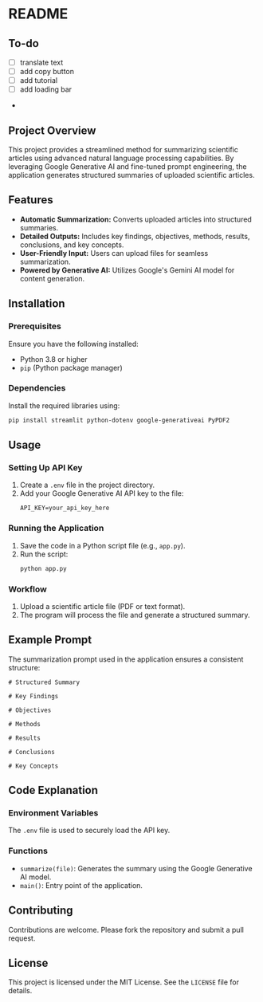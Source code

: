 # README

## To-do

- [ ] translate text
- [ ] add copy button
- [ ] add tutorial
- [ ] add loading bar
- 
## Project Overview

This project provides a streamlined method for summarizing scientific articles using advanced natural language processing capabilities. By leveraging Google Generative AI and fine-tuned prompt engineering, the application generates structured summaries of uploaded scientific articles.


## Features

- **Automatic Summarization:** Converts uploaded articles into structured summaries.
- **Detailed Outputs:** Includes key findings, objectives, methods, results, conclusions, and key concepts.
- **User-Friendly Input:** Users can upload files for seamless summarization.
- **Powered by Generative AI:** Utilizes Google's Gemini AI model for content generation.

## Installation

### Prerequisites
Ensure you have the following installed:
- Python 3.8 or higher
- `pip` (Python package manager)

### Dependencies
Install the required libraries using:
```bash
pip install streamlit python-dotenv google-generativeai PyPDF2
```



## Usage

### Setting Up API Key
1. Create a `.env` file in the project directory.
2. Add your Google Generative AI API key to the file:
   ```plaintext
   API_KEY=your_api_key_here
   ```

### Running the Application
1. Save the code in a Python script file (e.g., `app.py`).
2. Run the script:
   ```bash
   python app.py
   ```

### Workflow
1. Upload a scientific article file (PDF or text format).
2. The program will process the file and generate a structured summary.


## Example Prompt

The summarization prompt used in the application ensures a consistent structure:
```
# Structured Summary

# Key Findings

# Objectives

# Methods

# Results

# Conclusions

# Key Concepts
```


## Code Explanation

### Environment Variables
The `.env` file is used to securely load the API key.

### Functions
- `summarize(file)`: Generates the summary using the Google Generative AI model.
- `main()`: Entry point of the application.



## Contributing
Contributions are welcome. Please fork the repository and submit a pull request.



## License
This project is licensed under the MIT License. See the `LICENSE` file for details.

